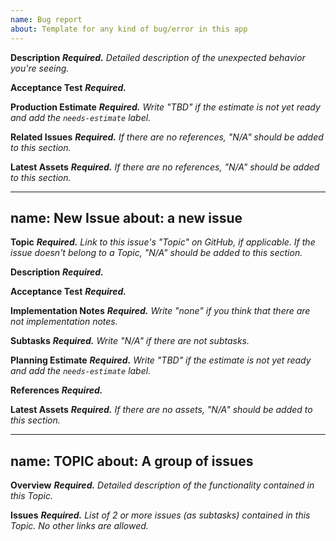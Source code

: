 ```yaml
---
name: Bug report
about: Template for any kind of bug/error in this app
---
```


**Description**
_**Required.** Detailed description of the unexpected behavior you're seeing._

**Acceptance Test**
_**Required.**_

**Production Estimate**
_**Required.** Write "TBD" if the
estimate is not yet ready and add the `needs-estimate` label._

**Related Issues**
_**Required.** If there are no references, "N/A" should be added to this section._

**Latest Assets**
_**Required.** If there are no references, "N/A" should be added to
this section._

---
name: New Issue
about: a new issue
---

**Topic**
_**Required.** Link to this issue's "Topic" on GitHub, if applicable. If the
issue doesn't belong to a Topic, "N/A" should be added to this section._

**Description**
_**Required.**_

**Acceptance Test**
_**Required.**_

**Implementation Notes**
_**Required.** Write "none" if you think that there are not implementation notes._

**Subtasks**
_**Required.** Write "N/A" if there are not subtasks._

**Planning Estimate**
_**Required.** Write "TBD" if the
estimate is not yet ready and add the `needs-estimate` label._

**References**
_**Required.**_

**Latest Assets**
_**Required.** If there are
no assets, "N/A" should be added to this section._

---
name: TOPIC
about: A group of issues
---

**Overview**
_**Required.** Detailed description of the functionality contained in this Topic._

**Issues**
_**Required.** List of 2 or more issues (as subtasks) contained in this Topic.
No other links are allowed._
